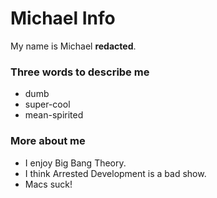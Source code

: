 # Michael Info

My name is Michael **redacted**.

### Three words to describe me

* dumb
* super-cool
* mean-spirited


### More about me

* I enjoy Big Bang Theory.
* I think Arrested Development is a bad show.
* Macs suck!
